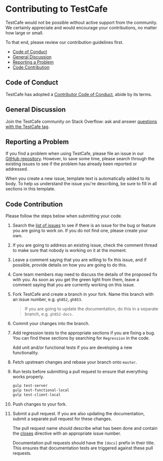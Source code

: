 # Contributing to TestCafe

TestCafe would not be possible without active support from the community. We certainly appreciate and would
encourage your contributions, no matter how large or small.

To that end, please review our contribution guidelines first.

* [Code of Conduct](#code-of-conduct)
* [General Discussion](#general-discussion)
* [Reporting a Problem](#reporting-a-problem)
* [Code Contribution](#code-contribution)

## Code of Conduct

TestCafe has adopted a [Contributor Code of Conduct](CODE_OF_CONDUCT.md), abide by its terms.

## General Discussion

Join the TestCafe community on Stack Overflow: ask and answer [questions with the TestCafe tag](https://stackoverflow.com/questions/tagged/testcafe).

## Reporting a Problem

If you find a problem when using TestCafe, please file an issue in our [GitHub repository](https://github.com/DevExpress/testcafe/issues).
However, to save some time, please search through the existing issues to see if the problem has already been reported or addressed.

When you create a new issue, template text is automatically added to its body.
To help us understand the issue you're describing, be sure to fill in all sections in this template.

## Code Contribution

Please follow the steps below when submitting your code.

1. Search the [list of issues](https://github.com/DevExpress/testcafe/issues) to see if there
  is an issue for the bug or feature you are going to work on. If you do not find one, please create your own.

2. If you are going to address an existing issue, check the comment thread to make sure that nobody is working on it at the moment.

3. Leave a comment saying that you are willing to fix this issue, and if possible, provide details on how you are going to do this.

4. Core team members may need to discuss the details of the proposed fix with you. As soon as you get the green light from them,
  leave a comment saying that you are currently working on this issue.

5. Fork TestCafe and create a branch in your fork. Name this branch with an issue number, e.g. `gh852`, `gh853`.
  
    > If you are going to update the documentation, do this in a separate branch, e.g. `gh852-docs`.

6. Commit your changes into the branch.

7. Add regression tests to the appropriate sections if you are fixing a bug. You can find these sections by searching for `Regression` in the code.

    Add unit and/or functional tests if you are developing a new functionality.

8. Fetch upstream changes and rebase your branch onto `master`.

9. Run tests before submitting a pull request to ensure that everything works properly.

    ```sh
    gulp test-server
    gulp test-functional-local
    gulp test-client-local
    ```

10. Push changes to your fork.

11. Submit a pull request. If you are also updating the documentation, submit a separate pull request for these changes.

    The pull request name should describe what has been done and contain
    the [closes](https://github.com/blog/1506-closing-issues-via-pull-requests) directive
    with an appropriate issue number.

    Documentation pull requests should have the `[docs]` prefix in their title.
    This ensures that documentation tests are triggered against these pull requests.
